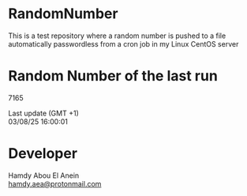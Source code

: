 # RandomNumber    
This is a test repository where a random number is pushed to a file automatically passwordless from a cron job in my Linux CentOS server    
# Random Number of the last run   
7165
      
Last update (GMT +1)    
03/08/25 16:00:01
# Developer    
Hamdy Abou El Anein   
hamdy.aea@protonmail.com
